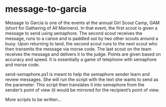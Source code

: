 # message-to-garcia
Message to Garcia is one of the events at the annual Girl Scout Camp, GAM (short for Gathering of All Mariners). In that event, the first scout is given a message to send using semaphore. The second scout receives the message, runs to a canoe and is paddled out by two other scouts around a buoy. Upon returning to land, the second scout runs to the next scout who then transmits the message via morse code. The last scout on the team receives the message and delivers it to the judge. Points are given based on accuracy and speed. It is essentially a game of telephone with semaphore and morse code.

send-semaphore.ps1 is meant to help the semaphore sender learn and review messages. She will run the script with the text she wants to send as the parameter. This script then translates it into semaphore from the sender’s point of view (it would be mirrored for the recipient’s point of view.

More scripts to be written…
